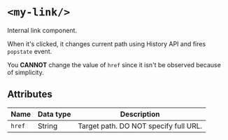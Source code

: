 # `<my-link/>`

Internal link component.

When it's clicked, it changes current path using History API and fires `popstate` event.

You **CANNOT** change the value of `href` since it isn't be observed because of simplicity.

## Attributes

| Name   | Data type | Description                           |
| ------ | --------- | ------------------------------------- |
| `href` | String    | Target path. DO NOT specify full URL. |

